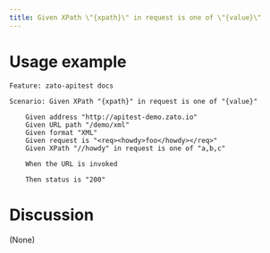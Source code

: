 ```yaml
---
title: Given XPath \"{xpath}\" in request is one of \"{value}\"
---
```


Usage example
=============

    Feature: zato-apitest docs

    Scenario: Given XPath "{xpath}" in request is one of "{value}"

        Given address "http://apitest-demo.zato.io"
        Given URL path "/demo/xml"
        Given format "XML"
        Given request is "<req><howdy>foo</howdy></req>"
        Given XPath "//howdy" in request is one of "a,b,c"

        When the URL is invoked

        Then status is "200"

Discussion
==========

(None)
